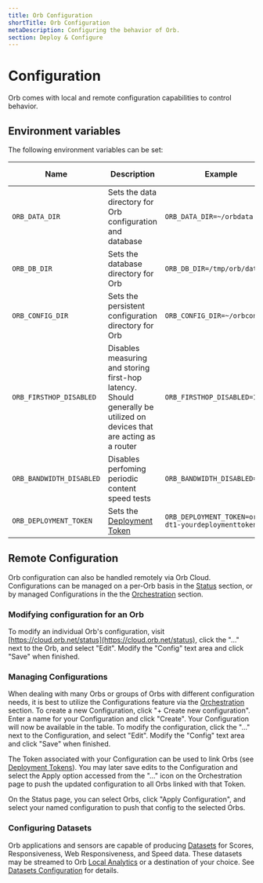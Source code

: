 ```yaml
---
title: Orb Configuration
shortTitle: Orb Configuration
metaDescription: Configuring the behavior of Orb.
section: Deploy & Configure
---
```


# Configuration

Orb comes with local and remote configuration capabilities to control behavior.

## Environment variables

The following environment variables can be set:

| Name | Description | Example | Minimum Version |
| ---- | ----------- | ------- | ----------------|
| `ORB_DATA_DIR` | Sets the data directory for Orb configuration and database | `ORB_DATA_DIR=~/orbdata` | 1.0 |
| `ORB_DB_DIR` | Sets the database directory for Orb | `ORB_DB_DIR=/tmp/orb/database` | 1.3 |
| `ORB_CONFIG_DIR` | Sets the persistent configuration directory for Orb | `ORB_CONFIG_DIR=~/orbconfig` | 1.3 |
| `ORB_FIRSTHOP_DISABLED` | Disables measuring and storing first-hop latency. Should generally be utilized on devices that are acting as a router | `ORB_FIRSTHOP_DISABLED=1` | 1.2 |
| `ORB_BANDWIDTH_DISABLED` | Disables perfoming periodic content speed tests | `ORB_BANDWIDTH_DISABLED=1` | 1.2 |
| `ORB_DEPLOYMENT_TOKEN` | Sets the [Deployment Token](/docs/deploy-and-configure/deployment-tokens#using-environment-variable) | `ORB_DEPLOYMENT_TOKEN=orb-dt1-yourdeploymenttoken678` | 1.2 |

## Remote Configuration

Orb configuration can also be handled remotely via Orb Cloud. Configurations can be managed on a per-Orb basis in the [Status](https://cloud.orb.net/status) section, or by managed Configurations in the the [Orchestration](https://cloud.orb.net/orchestration) section.

### Modifying configuration for an Orb

To modify an individual Orb's configuration, visit [https://cloud.orb.net/status](https://cloud.orb.net/status), click the "..." next to the Orb, and select "Edit". Modify the "Config" text area and click "Save" when finished.

### Managing Configurations

When dealing with many Orbs or groups of Orbs with different configuration needs, it is best to utilize the Configurations feature via the [Orchestration](https://cloud.orb.net/orchestration) section. To create a new Configuration, click "+ Create new configuration". Enter a name for your Configuration and click "Create". Your Configuration will now be available in the table. To modify the configuration, click the "..." next to the Configuration, and select "Edit". Modify the "Config" text area and click "Save" when finished.

The Token associated with your Configuration can be used to link Orbs (see [Deployment Tokens](/docs/deploy-and-configure/deployment-tokens)). You may later save edits to the Configuration and select the Apply option accessed from the "..." icon on the Orchestration page to push the updated configuration to all Orbs linked with that Token.

On the Status page, you can select Orbs, click "Apply Configuration", and select your named configuration to push that config to the selected Orbs.

### Configuring Datasets

Orb applications and sensors are capable of producing [Datasets](/docs/deploy-and-configure/datasets) for Scores, Responsiveness, Web Responsiveness, and Speed data. These datasets may be streamed to Orb [Local Analytics](/docs/deploy-and-configure/local-analytics) or a destination of your choice. See [Datasets Configuration](/docs/deploy-and-configure/datasets-configuration) for details.